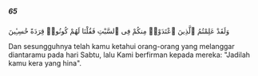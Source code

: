 ##### 65

<span class="ayah">وَلَقَدْ عَلِمْتُمُ ٱلَّذِينَ ٱعْتَدَوْا۟ مِنكُمْ فِى ٱلسَّبْتِ فَقُلْنَا لَهُمْ كُونُوا۟ قِرَدَةً خَٰسِـِٔينَ</span>

<span class="ayah_translation">Dan sesungguhnya telah kamu ketahui orang-orang yang melanggar diantaramu pada hari Sabtu, lalu Kami berfirman kepada mereka: "Jadilah kamu kera yang hina".</span>
